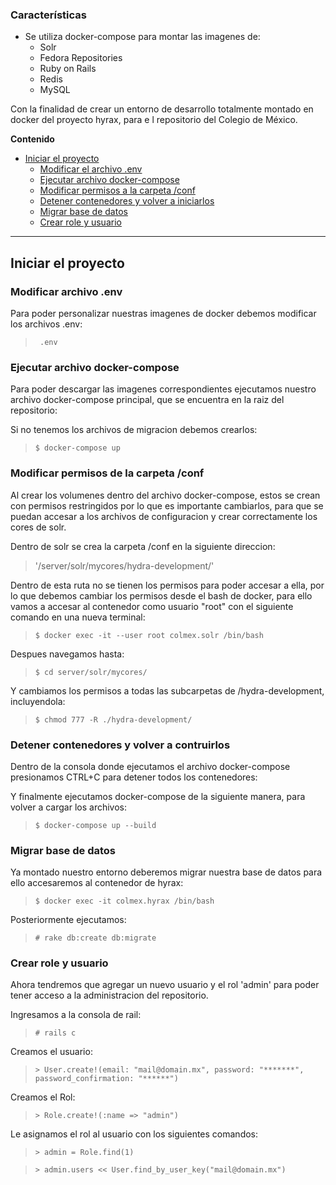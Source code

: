 ### Características

- Se utiliza docker-compose para montar las imagenes de:
    - Solr
    - Fedora Repositories
    - Ruby on Rails
    - Redis
    - MySQL

Con la finalidad de crear un entorno de desarrollo totalmente montado en docker del proyecto hyrax, para e l repositorio del Colegio de México.

<!--# Proquest

<img src="https://migantoju.com/wp-content/uploads/2018/12/1_u_Jr6FozmyMCi3pe9ZsoFg-768x432.png"  width="384" height="216" />-->


**Contenido**

<!--ts-->
- [Iniciar el proyecto](#iniciar-el-proyecto)
    * [Modificar el archivo .env](#modificar-archivo-.env)
	* [Ejecutar archivo docker-compose](#ejecutar-archivo-docker-compose)
	+ [Modificar permisos a la carpeta /conf](#modificar-permisos-de-la-carpeta-/conf)
	* [Detener contenedores y volver a iniciarlos](#detener-contenedores-y-volver-a-contruirlos)
    * [Migrar base de datos](#migrar-base-de-datos)
    * [Crear role y usuario](#crear-role-y-usuario)
<!--te-->

** **

## Iniciar el proyecto


### Modificar archivo .env

Para poder personalizar nuestras imagenes de docker debemos modificar los archivos .env:

>	` .env`


### Ejecutar archivo docker-compose

Para poder descargar las imagenes correspondientes ejecutamos nuestro archivo docker-compose principal, que se encuentra en la raiz del repositorio:

Si no tenemos los archivos de migracion debemos crearlos:

>	`$ docker-compose up`

### Modificar permisos de la carpeta /conf

Al crear los volumenes dentro del archivo docker-compose, estos se crean con permisos restringidos por lo que es importante cambiarlos, para que se puedan accesar a los archivos de configuracion y crear correctamente los cores de solr.

Dentro de solr se crea la carpeta /conf en la siguiente direccion: 

> '/server/solr/mycores/hydra-development/'

Dentro de esta ruta no se tienen los permisos para poder accesar a ella, por lo que debemos cambiar los permisos desde el bash de docker, para ello vamos a accesar al contenedor como usuario "root" con el siguiente comando en una nueva terminal:

>	`$ docker exec -it --user root colmex.solr /bin/bash`

Despues navegamos hasta:

>   `$ cd server/solr/mycores/`

Y cambiamos los permisos a todas las subcarpetas de /hydra-development, incluyendola:

>   `$ chmod 777 -R ./hydra-development/`

### Detener contenedores y volver a contruirlos

Dentro de la consola donde ejecutamos el archivo docker-compose presionamos CTRL+C para detener todos los contenedores:

Y finalmente ejecutamos docker-compose de la siguiente manera, para volver a cargar los archivos:
>   `$ docker-compose up --build`

### Migrar base de datos

Ya montado nuestro entorno deberemos migrar nuestra base de datos para ello accesaremos al contenedor de hyrax:

>   `$ docker exec -it colmex.hyrax /bin/bash`

Posteriormente ejecutamos:

>   `# rake db:create db:migrate`

### Crear role y usuario

Ahora tendremos que agregar un nuevo usuario y el rol 'admin' para poder tener acceso a la administracion del repositorio.

Ingresamos a la consola de rail:

>   `# rails c`

Creamos el usuario:

>   `> User.create!(email: "mail@domain.mx", password: "*******", password_confirmation: "******")`

Creamos el Rol:

>   `> Role.create!(:name => "admin")`

Le asignamos el rol al usuario con los siguientes comandos:

>   `> admin = Role.find(1)`

>   `> admin.users << User.find_by_user_key("mail@domain.mx")`

